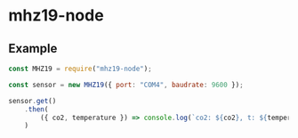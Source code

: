 # mhz19-node

## Example

```javascript
const MHZ19 = require("mhz19-node");

const sensor = new MHZ19({ port: "COM4", baudrate: 9600 });

sensor.get()
    .then(
        ({ co2, temperature }) => console.log(`co2: ${co2}, t: ${temperature}`)
    )
```
